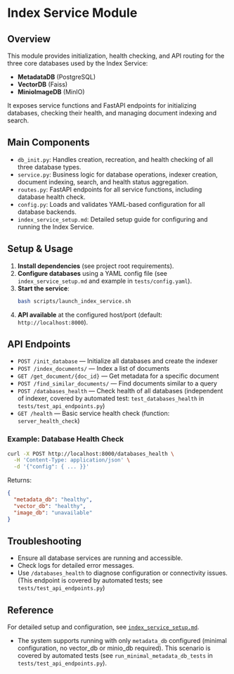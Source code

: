 # Index Service Module

## Overview
This module provides initialization, health checking, and API routing for the three core databases used by the Index Service:
- **MetadataDB** (PostgreSQL)
- **VectorDB** (Faiss)
- **MinioImageDB** (MinIO)

It exposes service functions and FastAPI endpoints for initializing databases, checking their health, and managing document indexing and search.

## Main Components

- `db_init.py`: Handles creation, recreation, and health checking of all three database types.
- `service.py`: Business logic for database operations, indexer creation, document indexing, search, and health status aggregation.
- `routes.py`: FastAPI endpoints for all service functions, including database health check.
- `config.py`: Loads and validates YAML-based configuration for all database backends.
- `index_service_setup.md`: Detailed setup guide for configuring and running the Index Service.

## Setup & Usage

1. **Install dependencies** (see project root requirements).
2. **Configure databases** using a YAML config file (see `index_service_setup.md` and example in `tests/config.yaml`).
3. **Start the service**:
   ```bash
   bash scripts/launch_index_service.sh
   ```
4. **API available** at the configured host/port (default: `http://localhost:8000`).

## API Endpoints

- `POST /init_database` — Initialize all databases and create the indexer
- `POST /index_documents/` — Index a list of documents
- `GET /get_document/{doc_id}` — Get metadata for a specific document
- `POST /find_similar_documents/` — Find documents similar to a query
- `POST /databases_health` — Check health of all databases (independent of indexer, covered by automated test: `test_databases_health` in `tests/test_api_endpoints.py`)
- `GET /health` — Basic service health check (function: `server_health_check`)

### Example: Database Health Check
```bash
curl -X POST http://localhost:8000/databases_health \
  -H 'Content-Type: application/json' \
  -d '{"config": { ... }}'
```
Returns:
```json
{
  "metadata_db": "healthy",
  "vector_db": "healthy",
  "image_db": "unavailable"
}
```

## Troubleshooting
- Ensure all database services are running and accessible.
- Check logs for detailed error messages.
- Use `/databases_health` to diagnose configuration or connectivity issues. (This endpoint is covered by automated tests; see `tests/test_api_endpoints.py`)

## Reference
For detailed setup and configuration, see [`index_service_setup.md`](./index_service_setup.md).

- The system supports running with only `metadata_db` configured (minimal configuration, no vector_db or minio_db required). This scenario is covered by automated tests (see `run_minimal_metadata_db_tests` in `tests/test_api_endpoints.py`). 